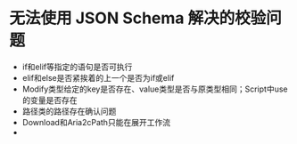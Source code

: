 # 无法使用 JSON Schema 解决的校验问题

* if和elif等指定的语句是否可执行
* elif和else是否紧挨着的上一个是否为if或elif
* Modify类型给定的key是否存在、value类型是否与原类型相同；Script中use的变量是否存在
* 路径类的路径存在确认问题
* Download和Aria2cPath只能在展开工作流
* 
